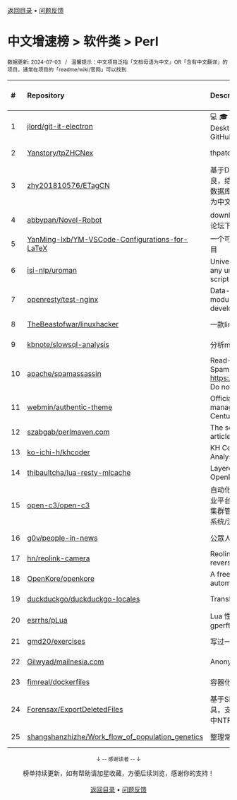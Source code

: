 <a href="https://github.com/GrowingGit/GitHub-Chinese-Top-Charts#github中文排行榜">返回目录</a> • <a href="/content/docs/feedback.md">问题反馈</a>

# 中文增速榜 > 软件类 > Perl
<sub>数据更新: 2024-07-03&nbsp;&nbsp;&nbsp;/&nbsp;&nbsp;&nbsp;温馨提示：中文项目泛指「文档母语为中文」OR「含有中文翻译」的项目，通常在项目的「readme/wiki/官网」可以找到</sub>

|#|Repository|Description|Stars|Average daily growth|Updated|
|:-|:-|:-|:-|:-|:-|
|1|[jlord/git-it-electron](https://github.com/jlord/git-it-electron)|:computer: :mortar_board: Git-it is a (Mac, Win, Linux) Desktop App for Learning Git and GitHub|4629|1|2024-04-10|
|2|[Yanstory/tpZHCNex](https://github.com/Yanstory/tpZHCNex)|thpatch zh-hans extra patches (Beta)|18|0|2024-06-18|
|3|[zhy201810576/ETagCN](https://github.com/zhy201810576/ETagCN)|基于Difegue编写的E-Hentai插件进行改良，结合EhTagTranslation项目提供的数据库转换来自E-Hentai上的英文标签为中文标签。|49|0|2024-06-17|
|4|[abbypan/Novel-Robot](https://github.com/abbypan/Novel-Robot)|download novel / forum thread, 小说/论坛下载器|5|0|2024-04-28|
|5|[YanMing-lxb/YM-VSCode-Configurations-for-LaTeX](https://github.com/YanMing-lxb/YM-VSCode-Configurations-for-LaTeX)|一个可以让你轻松本地部署好LaTeX的项目|7|0|2024-04-05|
|6|[isi-nlp/uroman](https://github.com/isi-nlp/uroman)|Universal Romanizer that can convert any unicode script to roman (latin) script|128|0|2024-07-01|
|7|[openresty/test-nginx](https://github.com/openresty/test-nginx)|Data-driven test scaffold for Nginx C module and OpenResty Lua library development|436|0|2024-06-04|
|8|[TheBeastofwar/linuxhacker](https://github.com/TheBeastofwar/linuxhacker)|一款linux 内网渗透辅助工具|63|0|2024-01-31|
|9|[kbnote/slowsql-analysis](https://github.com/kbnote/slowsql-analysis)|分析mysql的慢查询可视化分析|4|0|2024-04-16|
|10|[apache/spamassassin](https://github.com/apache/spamassassin)|Read-only mirror of Apache SpamAssassin. Submit patches to https://bz.apache.org/SpamAssassin/. Do not send pull requests|277|0|2024-07-02|
|11|[webmin/authentic-theme](https://github.com/webmin/authentic-theme)|Official theme for the best server management panel of the 21st Century|942|0|2024-07-02|
|12|[szabgab/perlmaven.com](https://github.com/szabgab/perlmaven.com)|The source files of the Perl Maven articles|68|0|2024-06-14|
|13|[ko-ichi-h/khcoder](https://github.com/ko-ichi-h/khcoder)|KH Coder: for Quantitative Content Analysis or Text Mining|308|0|2024-06-12|
|14|[thibaultcha/lua-resty-mlcache](https://github.com/thibaultcha/lua-resty-mlcache)|Layered caching library for OpenResty|394|0|2024-02-09|
|15|[open-c3/open-c3](https://github.com/open-c3/open-c3)|自动化运维平台/CICD系统/发布系统/作业平台/监控系统/云监控/故障自愈/K8S集群管理/CMDB/公有云资源管理/工单系统/流程系统/成本优化|237|0|2024-07-02|
|16|[g0v/people-in-news](https://github.com/g0v/people-in-news)|公眾人物新聞的追蹤|17|0|2024-05-04|
|17|[hn/reolink-camera](https://github.com/hn/reolink-camera)|Reolink RLC-410-5MP IP camera reverse engineered technical details|139|0|2024-02-11|
|18|[OpenKore/openkore](https://github.com/OpenKore/openkore)|A free/open source client and automation tool for Ragnarok Online|1256|0|2024-06-02|
|19|[duckduckgo/duckduckgo-locales](https://github.com/duckduckgo/duckduckgo-locales)|Translation files for duckduckgo.com|94|0|2024-07-02|
|20|[esrrhs/pLua](https://github.com/esrrhs/pLua)|Lua 性能分析工具 Lua profiler tool like gperftools|87|0|2024-04-23|
|21|[gmd20/exercises](https://github.com/gmd20/exercises)|写过一些练习或者小工具，小代码片段等|4|0|2024-05-31|
|22|[Gilwyad/mailnesia.com](https://github.com/Gilwyad/mailnesia.com)|Anonymous Email in Seconds|102|0|2024-03-21|
|23|[fimreal/dockerfiles](https://github.com/fimreal/dockerfiles)|容器化小工具|3|0|2024-01-22|
|24|[Forensax/ExportDeletedFiles](https://github.com/Forensax/ExportDeletedFiles)|基于SleuthKit套件的删除文件恢复工具，支持恢复DD、E01、AFF镜像文件中NTFS系统的已删除文件|2|0|2024-03-05|
|25|[shangshanzhizhe/Work_flow_of_population_genetics](https://github.com/shangshanzhizhe/Work_flow_of_population_genetics)|整理常用的群体遗传学分析流程和脚本|85|0|2024-05-30|

<div align="center">
    <p><sub>↓ -- 感谢读者 -- ↓</sub></p>
    榜单持续更新，如有帮助请加星收藏，方便后续浏览，感谢你的支持！
</div>

<br/>

<div align="center"><a href="https://github.com/GrowingGit/GitHub-Chinese-Top-Charts#github中文排行榜">返回目录</a> • <a href="/content/docs/feedback.md">问题反馈</a></div>
